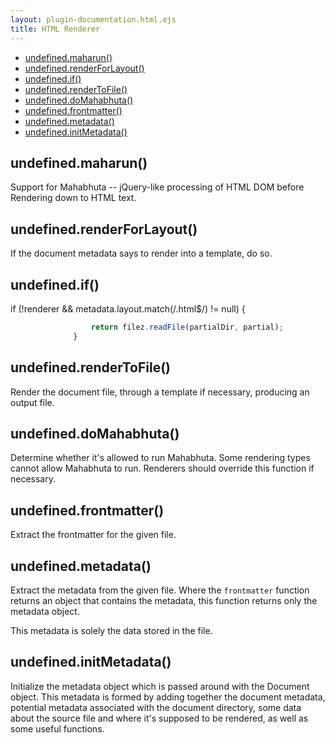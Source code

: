 ```yaml
---
layout: plugin-documentation.html.ejs
title: HTML Renderer
---
```

  - [undefined.maharun()](#undefinedmaharun)
  - [undefined.renderForLayout()](#undefinedrenderforlayout)
  - [undefined.if()](#undefinedif)
  - [undefined.renderToFile()](#undefinedrendertofile)
  - [undefined.doMahabhuta()](#undefineddomahabhuta)
  - [undefined.frontmatter()](#undefinedfrontmatter)
  - [undefined.metadata()](#undefinedmetadata)
  - [undefined.initMetadata()](#undefinedinitmetadata)

## undefined.maharun()

  Support for Mahabhuta -- jQuery-like processing of HTML DOM before Rendering
  down to HTML text.

## undefined.renderForLayout()

  If the document metadata says to render into a template, do so.

## undefined.if()

  if (!renderer && metadata.layout.match(/\.html$/) != null) {
```js
                  return filez.readFile(partialDir, partial);
              }
```

## undefined.renderToFile()

  Render the document file, through a template if necessary, producing
  an output file.

## undefined.doMahabhuta()

  Determine whether it's allowed to run Mahabhuta.  Some rendering types
  cannot allow Mahabhuta to run.  Renderers should override this
  function if necessary.

## undefined.frontmatter()

  Extract the frontmatter for the given file.

## undefined.metadata()

  Extract the metadata from the given file.  Where the `frontmatter` function
  returns an object that contains the metadata, this function returns only
  the metadata object.

  This metadata is solely the data stored in the file.

## undefined.initMetadata()

  Initialize the metadata object which is passed around with the Document object.
  This metadata is formed by adding together the document metadata, potential metadata
  associated with the document directory, some data about the source file and where it's
  supposed to be rendered, as well as some useful functions.
